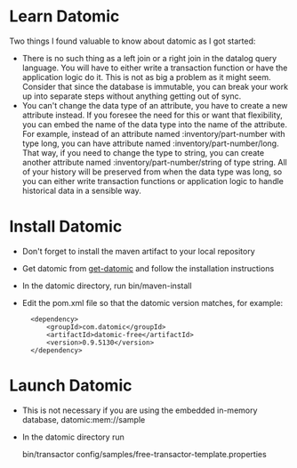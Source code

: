 Learn Datomic
===

Two things I found valuable to know about datomic as I got started:

* There is no such thing as a left join or a right join in the datalog query language.  You will have to either write a transaction function or have the application logic do it.  This is not as big a problem as it might seem.  Consider that since the database is immutable, you can break your work up into separate steps without anything getting out of sync.
* You can't change the data type of an attribute, you have to create a new attribute instead.  If you foresee the need for this or want that flexibility, you can embed the name of the data type into the name of the attribute.  For example, instead of an attribute named :inventory/part-number with type long, you can have attribute named :inventory/part-number/long.  That way, if you need to change the type to string, you can create another attribute named :inventory/part-number/string of type string.  All of your history will be preserved from when the data type was long, so you can either write transaction functions or application logic to handle historical data in a sensible way.

Install Datomic
===

* Don't forget to install the maven artifact to your local repository
* Get datomic from [get-datomic](http://www.datomic.com/get-datomic.html) and follow the installation instructions
* In the datomic directory, run bin/maven-install
* Edit the pom.xml file so that the datomic version matches, for example:

        <dependency>
            <groupId>com.datomic</groupId>
            <artifactId>datomic-free</artifactId>
            <version>0.9.5130</version>
        </dependency>

Launch Datomic
===

* This is not necessary if you are using the embedded in-memory database, datomic:mem://sample
* In the datomic directory run

    bin/transactor config/samples/free-transactor-template.properties
